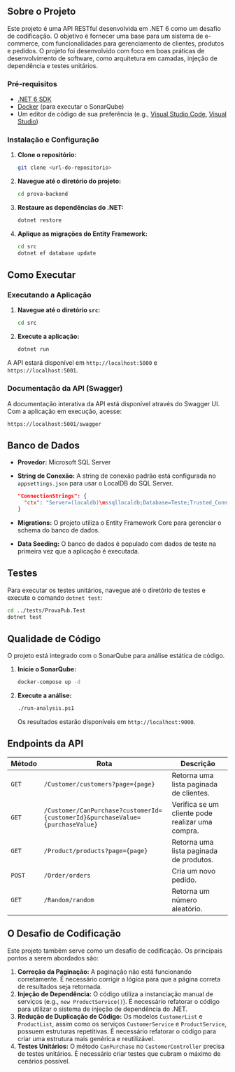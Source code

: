 
## Sobre o Projeto

Este projeto é uma API RESTful desenvolvida em .NET 6 como um desafio de codificação. O objetivo é fornecer uma base para um sistema de e-commerce, com funcionalidades para gerenciamento de clientes, produtos e pedidos. O projeto foi desenvolvido com foco em boas práticas de desenvolvimento de software, como arquitetura em camadas, injeção de dependência e testes unitários.


### Pré-requisitos

-   [.NET 6 SDK](https://dotnet.microsoft.com/download/dotnet/6.0)
-   [Docker](https://www.docker.com/products/docker-desktop) (para executar o SonarQube)
-   Um editor de código de sua preferência (e.g., [Visual Studio Code](https://code.visualstudio.com/), [Visual Studio](https://visualstudio.microsoft.com/))

### Instalação e Configuração

1.  **Clone o repositório:**

    ```bash
    git clone <url-do-repositorio>
    ```

2.  **Navegue até o diretório do projeto:**

    ```bash
    cd prova-backend
    ```

3.  **Restaure as dependências do .NET:**

    ```bash
    dotnet restore
    ```

4.  **Aplique as migrações do Entity Framework:**

    ```bash
    cd src
    dotnet ef database update
    ```

## Como Executar

### Executando a Aplicação

1.  **Navegue até o diretório `src`:**

    ```bash
    cd src
    ```

2.  **Execute a aplicação:**

    ```bash
    dotnet run
    ```

A API estará disponível em `http://localhost:5000` e `https://localhost:5001`.

### Documentação da API (Swagger)

A documentação interativa da API está disponível através do Swagger UI. Com a aplicação em execução, acesse:

`https://localhost:5001/swagger`

## Banco de Dados

-   **Provedor:** Microsoft SQL Server
-   **String de Conexão:** A string de conexão padrão está configurada no `appsettings.json` para usar o LocalDB do SQL Server.

    ```json
    "ConnectionStrings": {
      "ctx": "Server=(localdb)\mssqllocaldb;Database=Teste;Trusted_Connection=True;"
    }
    ```

-   **Migrations:** O projeto utiliza o Entity Framework Core para gerenciar o schema do banco de dados.
-   **Data Seeding:** O banco de dados é populado com dados de teste na primeira vez que a aplicação é executada.

## Testes

Para executar os testes unitários, navegue até o diretório de testes e execute o comando `dotnet test`:

```bash
cd ../tests/ProvaPub.Test
dotnet test
```

## Qualidade de Código

O projeto está integrado com o SonarQube para análise estática de código.

1.  **Inicie o SonarQube:**

    ```bash
    docker-compose up -d
    ```

2.  **Execute a análise:**

    ```bash
    ./run-analysis.ps1
    ```

    Os resultados estarão disponíveis em `http://localhost:9000`.

## Endpoints da API

| Método | Rota                                                              | Descrição                                     |
| ------ | ----------------------------------------------------------------- | ----------------------------------------------- |
| `GET`  | `/Customer/customers?page={page}`                                 | Retorna uma lista paginada de clientes.         |
| `GET`  | `/Customer/CanPurchase?customerId={customerId}&purchaseValue={purchaseValue}` | Verifica se um cliente pode realizar uma compra. |
| `GET`  | `/Product/products?page={page}`                                   | Retorna uma lista paginada de produtos.         |
| `POST` | `/Order/orders`                                                   | Cria um novo pedido.                            |
| `GET`  | `/Random/random`                                                  | Retorna um número aleatório.                    |

## O Desafio de Codificação

Este projeto também serve como um desafio de codificação. Os principais pontos a serem abordados são:

1.  **Correção da Paginação:** A paginação não está funcionando corretamente. É necessário corrigir a lógica para que a página correta de resultados seja retornada.
2.  **Injeção de Dependência:** O código utiliza a instanciação manual de serviços (e.g., `new ProductService()`). É necessário refatorar o código para utilizar o sistema de injeção de dependência do .NET.
3.  **Redução de Duplicação de Código:** Os modelos `CustomerList` e `ProductList`, assim como os serviços `CustomerService` e `ProductService`, possuem estruturas repetitivas. É necessário refatorar o código para criar uma estrutura mais genérica e reutilizável.
4.  **Testes Unitários:** O método `CanPurchase` no `CustomerController` precisa de testes unitários. É necessário criar testes que cubram o máximo de cenários possível.
